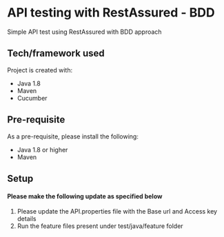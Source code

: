 # API testing with RestAssured - BDD
Simple API test using RestAssured with BDD approach

## Tech/framework used
Project is created with:
- Java 1.8
- Maven     					
- Cucumber

## Pre-requisite
As a pre-requisite, please install the following:
- Java 1.8 or higher
- Maven

## Setup
#### Please make the following update as specified below

  1. Please update the API.properties file with the Base url and Access key details
  2. Run the feature files present under test/java/feature folder 